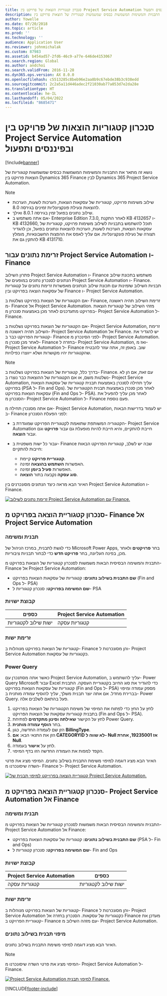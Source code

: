 ```yaml
---
title: סנכרון קטגוריות הוצאות של פרויקט בין Project Service Automation ובפיננסים ותפעול
description: נושא זה מתאר את התבניות והמשימות המשמשות כבסיס שמשמשות קטגוריות של הוצאות פרויקט בין Microsoft Dynamics 365 Finance לבין Dynamics 365 Project Service Automation.
author: Yowelle
ms.date: 07/20/2018
ms.topic: article
ms.prod: ''
ms.technology: ''
audience: Application User
ms.reviewer: johnmichalak
ms.custom: 87983
ms.assetid: b454ad57-2fd6-46c9-a77e-646de4153067
ms.search.region: Global
ms.author: andchoi
ms.search.validFrom: 2016-11-28
ms.dyn365.ops.version: AX 8.0.0
ms.openlocfilehash: c5513285c8beb96e2aa8b9c67ebde38b3c938edd
ms.sourcegitcommit: 2c2a5a11d446adec2f21030ab77a053d7e2da28e
ms.translationtype: HT
ms.contentlocale: he-IL
ms.lasthandoff: 05/04/2022
ms.locfileid: "8685471"
---
```

# <a name="synchronize-project-expense-categories-between-finance-and-operations-and-project-service-automation"></a>סנכרון קטגוריות הוצאות של פרויקט בין Project Service Automation ובפיננסים ותפעול

[!include[banner](../includes/banner.md)]

נושא זה מתאר את התבניות והמשימות המשמשות כבסיס שמשמשות קטגוריות של הוצאות פרויקט בין Dynamics 365 Finance לבין Dynamics 365 Project Service Automation.

> [!NOTE]
> - שילוב משימות פרויקט, קטגוריות של עסקאות הוצאות, הערכות לשעות, הערכות להוצאות ונעילת פונקציונליות זמינים בגירסה 8.0.
> - שילוב נתונים בפועל זמין בגירסה 8.0.1 ואילך.
> - אם אתה משתמש ב- Enterprise Edition 7.3.0, לאחר התקנת KB 4132657 ו- KB 4132660, תוכל להשתמש בתבניות לשילוב משימות פרויקט, קטגוריות של עסקאות הוצאות, הערכות לשעות, הערכות להוצאות ונתונים בפועל, וכן להגדיר תצורה של נעילת פונקציונליות. אם עליך לאפס את ההפצות החשבונאיות, מומלץ להתקין גם את KB 4131710.

## <a name="data-flow-for-project-service-automation-and-finance"></a>זרימת נתונים עבור Project Service Automation ו- Finance

פתרון השילוב Project Service Automation ו- Finance משתמש בתכונת שילוב הנתונים לסנכרון נתונים במופעים של Project Service Automation ו- Finance. תבניות השילוב שזמינות עם תכונת שילוב הנתונים מאפשרות זרימת נתונים על קטגוריות של עסקאות הוצאה בפרויקט ובין Finance ו- Project Service Automation.

אם הקטגוריות של הוצאות בפרויקט נשלטות ב- Finance, זרימת השילוב תהיה ראשונה מ- Finance אל Project Service Automation. מזהי השילוב של קטגוריות הוצאות בפרויקט מתעדכנים לאחר מכן באמצעות סנכרון מ- Project Service Automation ל- Finance.

אם הקטגוריות של הוצאות בפרויקט נשלטות ב- Project Service Automation, זרימת השילוב תהיה ראשונה מ- Project Service Automation אל Finance. יש להגדיר את קטגוריות הפרויקט כבר ב- Finance לפני הסינכרון מ- Project Service Automation. לאחר מכן סנכרן מ- Finance בחזרה ל- Project Service Automation, ואז מ- Project Service Automation ל- Finance שוב. באופן זה, אתה עוזר להבטיח שהקטגוריות יהיו מקושרות ושלא ייווצרו כפילויות.

> [!NOTE]
> בדרך כלל, קטגוריות של הוצאות בפרויקט נשלטות ב- Finance. עם זאת, אם הן לא נשלטות משם, או אם הקטגוריות של ההוצאות כבר נוצרו ב- Project Service Automation, עליך תחילה לסנכרן באמצעות תבנית קטגוריות של עסקאות הוצאות בפרויקט (PSA ל- Fin and Ops). לאחר מכן סנכרן באמצעות תבנית הקטגוריות של עסקאות הוצאות בפרויקט (Fin and Ops ל- PSA). לאחר מכן עליך להפעיל את הסנכרון מ- Project Service Automation ל- Finance פעם נוספת.
>
> אם אתה מסנכרן תחילה מ- Project Service Automation, יש לעמוד בדרישות הבאות ב- Finance לפני הפעלת הסנכרון:
>
> - הקטגוריה המשותפת שתואמת לקטגוריית הפרויקט שמוגדרת ב- Project Service Automation חייבת להתקיים, והיא חייבת להיות מופעלת גם עבור **פרויקט** וגם עבור **הוצאה**.
> - עבור כל ישות משפטית ב- Finance שבה יש לשלב, קטגוריות הפרויקט הבאות חייבות להתקיים:
>
>     - **קטגוריית פרויקט** קיימת. 
>     - האפשרות **השתמש בהוצאה** זמינה.
>     - האפשרות **פעיל ביומן** זמינה.
>     - **סוג עסקה** נקבעה בתור **הוצאה**.

האיור הבא מראה כיצד הנתונים מסונכרנים בין Project Service Automation ו- Finance.

[![זרימת נתונים לשילוב Project Service Automation עם Finance.](./media/ProjectExpenseCategoriesFlow.png)](./media/ProjectExpenseCategoriesFlow.png)

## <a name="project-expense-category-synchronization-from-finance-to-project-service-automation"></a>סנכרון קטגוריית הוצאה בפרויקט מ- Finance אל Project Service Automation

### <a name="template-and-task"></a>תבנית ומשימה

כדי לגשת לתבנית, במרכז הניהול של Microsoft Power Apps, בחר **פרויקטים** ולאחר מכן, בפינה העליונה, בחר **פרויקט חדש** כדי לבחור תבניות ציבוריות.

התבנית והמשימה הבסיסית הבאות משמשות לסנכרון קטגוריות של הוצאות בפרויקט מ- Finance אל Project Service Automation:

- **שם התבנית בשילוב נתונים:** קטגוריות של עסקאות הוצאות בפרויקט (Fin and Ops ל- PSA)
- **שם המשימה בפרויקט:** סנכרון קטגוריות ל- PSA

### <a name="entity-set"></a>קבוצת ישויות

| כספים                           | Project Service Automation |
|-----------------------------------|----------------------------|
| ישות שילוב לקטגוריות | קטגוריות עסקה     |

### <a name="entity-flow"></a>זרימת ישות

קטגוריות של הוצאות בפרויקט מנוהלות ב- Finance והן מסונכרנות ל- Project Service Automation כקטגוריות של עסקאות.

### <a name="power-query"></a>Power Query

כאשר אתה מסתנכרן עם Project Service Automation, עליך להשתמש ב- Power Query ‎‏‎‎‎Microsoft‎ עבור Excel כדי להגדיר את סוג החיוב בקטגוריית העסקה. התבנית קטגוריות של עסקאות הוצאות בפרויקט (Fin and Ops ל- PSA) מספק עמודה ומיפוי בברירת מחדל. אם אתה יוצר תבנית משלך, עליך להוסיף עמודה מותנית ב- Power Query. פעל בהתאם לשלבים אלה.

1. לחץ על החץ כדי לפתוח את המיפוי של משימת הקטגוריות של הוצאות בפרויקט בתבנית קטגוריות עסקאות של הוצאות הפרויקט (Fin and Ops ל- PSA).
2. לחץ על הקישור **שאילתה וסינון מתקדמים** לפתיחת Power Query.
2. בחר **הוסף עמודה מותנית**.
3. הזן שם לעמודה החדשה, כגון **BillingType**.
4. הזן את התנאי הבא: **אם CATEGORYID לא שווה ל- Null אז 19235001, אחרת Null**.
5. לחץ על **אישור** בעמודה.
6. הקפד למפות את העמודה החדשה הזו בדף המיפוי.

האיור הבא מציג דוגמה למיפוי משימת התבנית בשילוב נתונים. המיפוי מציג את פרטי השדה שיסונכרנו מ- Finance ל- Project Service Automation.

[![קטגוריית הוצאה בפרוייקט למיפוי תבנית של Project Service Automation.](./media/ProjectExpenseCategoriesToPSAMapping.jpg)](./media/ProjectExpenseCategoriesToPSAMapping.jpg)

## <a name="project-expense-category-synchronization-from-project-service-automation-to-finance"></a>סנכרון קטגוריית הוצאה בפרויקט מ- Project Service Automation אל Finance

### <a name="template-and-task"></a>תבנית ומשימה

התבנית והמשימה הבסיסית הבאות משמשות לסנכרון קטגוריות של הוצאות בפרויקט מ- Project Service Automation אל Finance:

- **שם התבנית בשילוב נתונים:** קטגוריות של עסקאות הוצאות בפרויקט (PSA ל- Fin and Ops)
- **שם המשימה בפרויקט:** סנכרון קטגוריות ל- Fin and Ops

### <a name="entity-set"></a>קבוצת ישויות

| Project Service Automation | כספים                           |
|----------------------------|-----------------------------------|
| קטגוריות עסקה     | ישות שילוב לקטגוריות |

### <a name="entity-flow"></a>זרימת ישות

קטגוריות של הוצאות בפרויקט מנוהלות ב- Finance והן מסונכרנות ל- Project Service Automation כקטגוריות של עסקאות. הסנכרון בחזרה אל Finance מעדכן את קטגוריית הפרויקט ב- Finance עם מזהה השילוב מ- Project Service Automation.

### <a name="template-mapping-in-data-integration"></a>מיפוי תבנית בשילוב נתונים

האיור הבא מציג דוגמה למיפוי משימת התבנית בשילוב נתונים.

> [!NOTE]
> המיפוי מציג את פרטי השדה שיסונכרנו מ- Project Service Automation ל- Finance.

[![Project Service Automation למיפוי תבנית Finance.](./media/ProjectExpenseCategoriesToFinOpsMapping.jpg)](./media/ProjectExpenseCategoriesToFinOpsMapping.jpg)


[!INCLUDE[footer-include](../includes/footer-banner.md)]